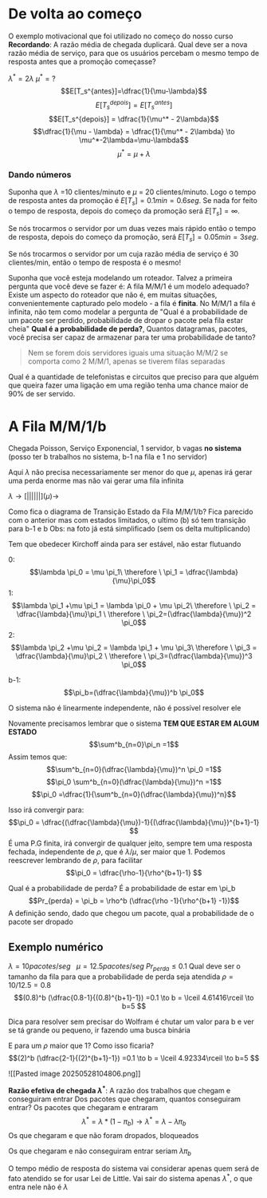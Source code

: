 # De volta ao começo
O exemplo motivacional que foi utilizado no começo do nosso curso
**Recordando**: A razão média de chegada duplicará. Qual deve ser a nova razão média de serviço, para que os usuários percebam o mesmo tempo de resposta antes que a promoção começasse?

$\lambda ^* = 2\lambda$
$\mu ^* = ?$ $$E[T_s^{antes}]=\dfrac{1}{\mu-\lambda}$$ $$E[T_s^{depois}]=E[T_s^{antes}]$$ $$E[T_s^{depois}] = \dfrac{1}{\mu^* - 2\lambda}$$
$$\dfrac{1}{\mu - \lambda} = \dfrac{1}{\mu^* - 2\lambda} \to \mu^*-2\lambda=\mu-\lambda$$
$$\mu^* = \mu + \lambda$$

### Dando números
Suponha que $\lambda$ =10 clientes/minuto e $\mu$ = 20 clientes/minuto.
Logo o tempo de resposta antes da promoção é $E[T_s] =0.1min = 0.6seg$.
Se nada for feito o tempo de resposta, depois do começo da promoção será $E[T_s] = \infty$.

Se nós trocarmos o servidor por um duas vezes mais rápido então o tempo de resposta, depois do começo da promoção, será $E[T_s] = 0.05min = 3seg$.

Se nós trocarmos o servidor por um cuja razão média de serviço é 30 clientes/min, então o tempo de resposta é o mesmo!

Suponha que você esteja modelando um roteador. Talvez a primeira pergunta que você deve se fazer é: A fila M/M/1 é um modelo adequado? Existe um aspecto do roteador que não é, em muitas situações, convenientemente capturado pelo modelo - a fila é **finita**.
	No M/M/1 a fila é infinita, não tem como modelar a pergunta de "Qual é a probabilidade de um pacote ser perdido, probabilidade de dropar o pacote pela fila estar cheia"
	**Qual é a probabilidade de perda?**, Quantos datagramas, pacotes, você precisa ser capaz de armazenar para ter uma probabilidade de tanto?

> Nem se forem dois servidores iguais uma situação M/M/2 se comporta como 2 M/M/1, apenas se tiverem filas separadas

Qual é a quantidade de telefonistas e circuitos que preciso para que alguém que queira fazer uma ligação em uma região tenha uma chance maior de 90% de ser servido.

# A Fila M/M/1/b
Chegada Poisson, Serviço Exponencial, 1 servidor, b vagas **no sistema** (posso ter b trabalhos no sistema, b-1 na fila e 1 no servidor)

Aqui $\lambda$ não precisa necessariamente ser menor do que $\mu$, apenas irá gerar uma perda enorme mas não vai gerar uma fila infinita

$\lambda \to[||||||](\mu)\to$ 

Como fica o diagrama de Transição Estado da Fila M/M/1/b?
	Fica parecido com o anterior mas com estados limitados, o ultimo (b) só tem transição para b-1 e b
Obs: na foto já está simplificado (sem os delta multiplicando)

Tem que obedecer Kirchoff ainda para ser estável, não estar flutuando

0: $$\lambda \pi_0 = \mu \pi_1\ \therefore \ \pi_1 = \dfrac{\lambda}{\mu}\pi_0$$
1:$$\lambda \pi_1 +\mu \pi_1 = \lambda \pi_0 + \mu \pi_2\ \therefore  \ \pi_2 = \dfrac{\lambda}{\mu}\pi_1 \ \therefore \ \pi_2=(\dfrac{\lambda}{\mu})^2 \pi_0$$
2:$$\lambda \pi_2 +\mu \pi_2 = \lambda \pi_1 + \mu \pi_3\ \therefore  \ \pi_3 = \dfrac{\lambda}{\mu}\pi_2 \ \therefore \ \pi_3=(\dfrac{\lambda}{\mu})^3 \pi_0$$

b-1:$$\pi_b=(\dfrac{\lambda}{\mu})^b \pi_0$$

O sistema não é linearmente independente, não é possível resolver ele

Novamente precisamos lembrar que o sistema **TEM QUE ESTAR EM ALGUM ESTADO** $$\sum^b_{n=0}\pi_n =1$$
Assim temos que: $$\sum^b_{n=0}(\dfrac{\lambda}{\mu})^n \pi_0 =1$$
$$\pi_0 \sum^b_{n=0}(\dfrac{\lambda}{\mu})^n =1$$
$$\pi_0  =\dfrac{1}{\sum^b_{n=0}(\dfrac{\lambda}{\mu})^n}$$

Isso irá convergir para: $$\pi_0 = \dfrac{(\dfrac{\lambda}{\mu})-1}{(\dfrac{\lambda}{\mu})^{b+1}-1} $$
É uma P.G finita, irá convergir de qualquer jeito, sempre tem uma resposta fechada, independente de $\rho$, que é $\lambda/\mu$, ser maior que 1.
Podemos reescrever lembrando de $\rho$, para facilitar
$$\pi_0 = \dfrac{\rho-1}{\rho^{b+1}-1} $$

Qual é a probabilidade de perda? É a probabilidade de estar em \pi_b
$$Pr_{perda} = \pi_b = \rho^b (\dfrac{\rho -1}{\rho^{b+1} -1})$$
	A definição sendo, dado que chegou um pacote, qual a probabilidade de o pacote ser dropado
## Exemplo numérico
$\lambda = 10 pacotes/seg\ \ \ \mu = 12.5 pacotes/seg$
$Pr_{perda} \le 0.1$ 
Qual deve ser o tamanho da fila para que a probabilidade de perda seja atendida
$\rho = 10/12.5 = 0.8$
$$(0.8)^b (\dfrac{0.8-1}{(0.8)^{b+1}-1}) =0.1  \to b = \lceil 4.61416\rceil \to b=5 $$

Dica para resolver sem precisar do Wolfram é chutar um valor para b e ver se tá grande ou pequeno, ir fazendo uma busca binária 

E para um $\rho$ maior que 1? Como isso ficaria?
$$(2)^b (\dfrac{2-1}{(2)^{b+1}-1}) =0.1  \to b = \lceil 4.92334\rceil \to b=5 $$

![[Pasted image 20250528104806.png]]



**Razão efetiva de chegada $\lambda ^*$**: A razão dos trabalhos que chegam e conseguiram entrar
	Dos pacotes que chegaram, quantos conseguiram entrar?
	Os pacotes que chegaram e entraram
	$$\lambda^* = \lambda * (1-\pi_b) \to \lambda^* = \lambda - \lambda\pi_b $$
	Os que chegaram e que não foram dropados, bloqueados
	
Os que chegaram e não conseguiram entrar seriam $\lambda \pi_b$ 

O tempo médio de resposta do sistema vai considerar apenas quem será de fato atendido se for usar Lei de Little.
	Vai sair do sistema apenas $\lambda^*$, o que entra nele não é $\lambda$ 
